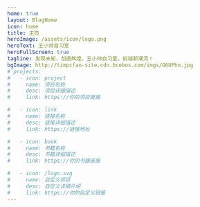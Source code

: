 ```yaml
---
home: true
layout: BlogHome
icon: home
title: 主页
heroImage: /assets/icon/logo.png
heroText: 王小帅自习室
heroFullScreen: true
tagline: 发现未知，创造辉煌，王小帅自习室，前端新潮流！
bgImage: http://timpcfan-site.cdn.bcebos.com/imgs/G6UPhn.jpg
# projects:
#   - icon: project
#     name: 项目名称
#     desc: 项目详细描述
#     link: https://你的项目链接

#   - icon: link
#     name: 链接名称
#     desc: 链接详细描述
#     link: https://链接地址

#   - icon: book
#     name: 书籍名称
#     desc: 书籍详细描述
#     link: https://你的书籍链接

#   - icon: /logo.svg
#     name: 自定义项目
#     desc: 自定义详细介绍
#     link: https://你的自定义链接
---
```


